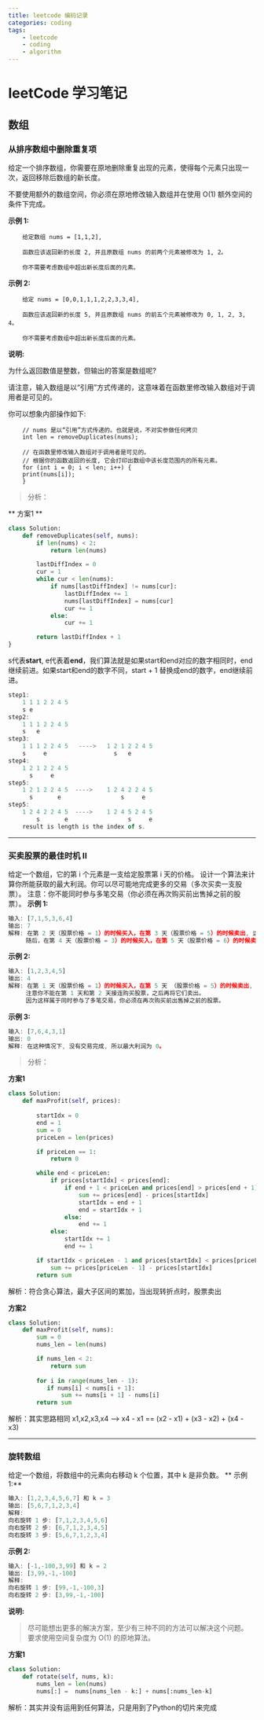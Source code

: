 ```yaml
---
title: leetcode 编码记录
categories: coding
tags:
    - leetcode
    - coding
    - algorithm
---
```

# leetCode 学习笔记 #
## 数组 ##
### 从排序数组中删除重复项 ###
给定一个排序数组，你需要在原地删除重复出现的元素，使得每个元素只出现一次，返回移除后数组的新长度。

不要使用额外的数组空间，你必须在原地修改输入数组并在使用 O(1) 额外空间的条件下完成。

**示例 1:**
```
    给定数组 nums = [1,1,2], 
    
    函数应该返回新的长度 2, 并且原数组 nums 的前两个元素被修改为 1, 2。 
    
    你不需要考虑数组中超出新长度后面的元素。
```
**示例 2:**
```
    给定 nums = [0,0,1,1,1,2,2,3,3,4],
    
    函数应该返回新的长度 5, 并且原数组 nums 的前五个元素被修改为 0, 1, 2, 3, 4。
    
    你不需要考虑数组中超出新长度后面的元素。
```
**说明:**

为什么返回数值是整数，但输出的答案是数组呢?

请注意，输入数组是以“引用”方式传递的，这意味着在函数里修改输入数组对于调用者是可见的。

你可以想象内部操作如下:
```
    // nums 是以“引用”方式传递的。也就是说，不对实参做任何拷贝
    int len = removeDuplicates(nums);
    
    // 在函数里修改输入数组对于调用者是可见的。
    // 根据你的函数返回的长度, 它会打印出数组中该长度范围内的所有元素。
    for (int i = 0; i < len; i++) {
    print(nums[i]);
    }
```
> 分析：

** 方案1 ** 
```Python
class Solution:
    def removeDuplicates(self, nums):
        if len(nums) < 2:
            return len(nums)

        lastDiffIndex = 0
        cur = 1
        while cur < len(nums):
            if nums[lastDiffIndex] != nums[cur]:
                lastDiffIndex += 1
                nums[lastDiffIndex] = nums[cur]
                cur += 1
            else:
                cur += 1

        return lastDiffIndex + 1
}
```

s代表**start**, e代表着**end**，我们算法就是如果start和end对应的数字相同时，end继续前进。如果start和end的数字不同，start + 1 替换成end的数字，end继续前进。

```Javascript
step1:
    1 1 1 2 2 4 5
    s e
step2:
    1 1 1 2 2 4 5
    s   e
step3:
    1 1 1 2 2 4 5   ---->   1 2 1 2 2 4 5
    s     e                   s   e
step4:
    1 2 1 2 2 4 5
      s     e
step5:
    1 2 1 2 2 4 5  ---->    1 2 4 2 2 4 5
      s       e                 s     e
step5:
    1 2 4 2 2 4 5  ---->    1 2 4 5 2 4 5
        s       e                 s     e
    result is length is the index of s.
```


----------
### 买卖股票的最佳时机 II ###
给定一个数组，它的第 i 个元素是一支给定股票第 i 天的价格。
设计一个算法来计算你所能获取的最大利润。你可以尽可能地完成更多的交易（多次买卖一支股票）。
注意：你不能同时参与多笔交易（你必须在再次购买前出售掉之前的股票）。
**示例 1:**
```Javascript
输入: [7,1,5,3,6,4]
输出: 7
解释: 在第 2 天（股票价格 = 1）的时候买入，在第 3 天（股票价格 = 5）的时候卖出, 这笔交易所能获得利润 = 5-1 = 4 。
     随后，在第 4 天（股票价格 = 3）的时候买入，在第 5 天（股票价格 = 6）的时候卖出, 这笔交易所能获得利润 = 6-3 = 3 。
```
**示例 2:**
```Javascript
输入: [1,2,3,4,5]
输出: 4
解释: 在第 1 天（股票价格 = 1）的时候买入，在第 5 天 （股票价格 = 5）的时候卖出, 这笔交易所能获得利润 = 5-1 = 4 。
     注意你不能在第 1 天和第 2 天接连购买股票，之后再将它们卖出。
     因为这样属于同时参与了多笔交易，你必须在再次购买前出售掉之前的股票。
```
**示例 3:**
```Javascript
输入: [7,6,4,3,1]
输出: 0
解释: 在这种情况下, 没有交易完成, 所以最大利润为 0。
```
> 分析：


**方案1**
```Python
class Solution:
    def maxProfit(self, prices):
        
        startIdx = 0
        end = 1
        sum = 0
        priceLen = len(prices)

        if priceLen == 1:
            return 0

        while end < priceLen:
            if prices[startIdx] < prices[end]:
                if end + 1 < priceLen and prices[end] > prices[end + 1]:
                    sum += prices[end] - prices[startIdx]
                    startIdx = end + 1
                    end = startIdx + 1
                else:
                    end += 1
            else:
                startIdx += 1
                end += 1

        if startIdx < priceLen - 1 and prices[startIdx] < prices[priceLen - 1]:
            sum += prices[priceLen - 1] - prices[startIdx]
        return sum
```
解析：符合贪心算法，最大子区间的累加，当出现转折点时，股票卖出

**方案2**

```Python
class Solution:
    def maxProfit(self, nums):
        sum = 0
        nums_len = len(nums)

        if nums_len < 2:
            return sum
        
        for i in range(nums_len - 1):
           if nums[i] < nums[i + 1]:
               sum += nums[i + 1] - nums[i]
        return sum
```
解析：其实思路相同    x1,x2,x3,x4 -->  x4 - x1 == (x2 - x1) + (x3 - x2) + (x4 - x3)

----------
### 旋转数组 ###
给定一个数组，将数组中的元素向右移动 k 个位置，其中 k 是非负数。
**
示例 1:**
```Javascript
输入: [1,2,3,4,5,6,7] 和 k = 3
输出: [5,6,7,1,2,3,4]
解释:
向右旋转 1 步: [7,1,2,3,4,5,6]
向右旋转 2 步: [6,7,1,2,3,4,5]
向右旋转 3 步: [5,6,7,1,2,3,4]
```
**示例 2:**
```Javascript
输入: [-1,-100,3,99] 和 k = 2
输出: [3,99,-1,-100]
解释: 
向右旋转 1 步: [99,-1,-100,3]
向右旋转 2 步: [3,99,-1,-100]
```
**说明:**

> 尽可能想出更多的解决方案，至少有三种不同的方法可以解决这个问题。
> 要求使用空间复杂度为 O(1) 的原地算法。

**方案1**

```Python
class Solution:
    def rotate(self, nums, k):
        nums_len = len(nums)
        nums[:] =  nums[nums_len - k:] + nums[:nums_len-k]
```

解析：其实并没有运用到任何算法，只是用到了Python的切片来完成

